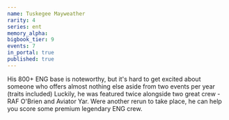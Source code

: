 ```yaml
---
name: Tuskegee Mayweather
rarity: 4
series: ent
memory_alpha:
bigbook_tier: 9
events: 7
in_portal: true
published: true
---
```


His 800+ ENG base is noteworthy, but it's hard to get excited about someone who offers almost nothing else aside from two events per year (traits included) Luckily, he was featured twice alongside two great crew - RAF O'Brien and Aviator Yar. Were another rerun to take place, he can help you score some premium legendary ENG crew.
